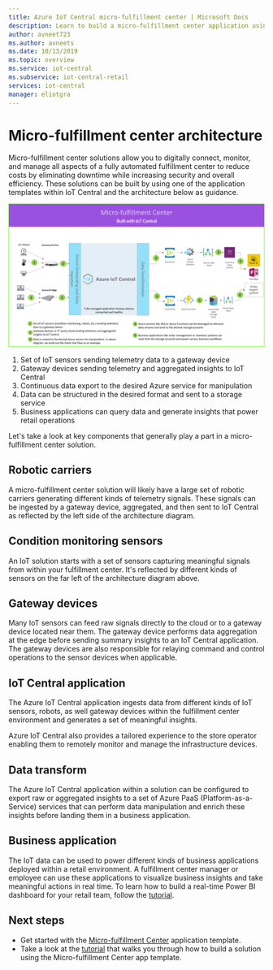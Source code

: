 ```yaml
---
title: Azure IoT Central micro-fulfillment center | Microsoft Docs
description: Learn to build a micro-fulfillment center application using our Micro-fulfillment center application template in IoT Central
author: avneet723
ms.author: avneets
ms.date: 10/13/2019
ms.topic: overview
ms.service: iot-central
ms.subservice: iot-central-retail
services: iot-central
manager: eliotgra
---
```


# Micro-fulfillment center architecture

Micro-fulfillment center solutions allow you to digitally connect, monitor, and manage all aspects of a fully automated fulfillment center to reduce costs by eliminating downtime while increasing security and overall efficiency. These solutions can be built by using one of the application templates within IoT Central and the architecture below as guidance.

![Azure IoT Central Store Analytics](./media/architecture/micro-fulfillment-center-architecture-frame.png)

1. Set of IoT sensors sending telemetry data to a gateway device
2. Gateway devices sending telemetry and aggregated insights to IoT Central
3. Continuous data export to the desired Azure service for manipulation
4. Data can be structured in the desired format and sent to a storage service
5. Business applications can query data and generate insights that power retail operations
 
Let's take a look at key components that generally play a part in a micro-fulfillment center solution.

## Robotic carriers

A micro-fulfillment center solution will likely have a large set of robotic carriers generating different kinds of telemetry signals. These signals can be ingested by a gateway device, aggregated, and then sent to IoT Central as reflected by the left side of the architecture diagram.  

## Condition monitoring sensors

An IoT solution starts with a set of sensors capturing meaningful signals from within your fulfillment center. It's reflected by different kinds of sensors on the far left of the architecture diagram above.

## Gateway devices

Many IoT sensors can feed raw signals directly to the cloud or to a gateway device located near them. The gateway device performs data aggregation at the edge before sending summary insights to an IoT Central application. The gateway devices are also responsible for relaying command and control operations to the sensor devices when applicable. 

## IoT Central application

The Azure IoT Central application ingests data from different kinds of IoT sensors, robots, as well gateway devices within the fulfillment center environment and generates a set of meaningful insights.

Azure IoT Central also provides a tailored experience to the store operator enabling them to remotely monitor and manage the infrastructure devices.

## Data transform
The Azure IoT Central application within a solution can be configured to export raw or aggregated insights to a set of Azure PaaS (Platform-as-a-Service) services that can perform data manipulation and enrich these insights before landing them in a business application. 

## Business application
The IoT data can be used to power different kinds of business applications deployed within a retail environment. A fulfillment center manager or employee can use these applications to visualize business insights and take meaningful actions in real time. To learn how to build a real-time Power BI dashboard for your retail team, follow the [tutorial](./tutorial-in-store-analytics-create-app.md).

## Next steps
* Get started with the [Micro-fulfillment Center](https://aka.ms/checkouttemplate) application template. 
* Take a look at the [tutorial](https://aka.ms/mfc-tutorial) that walks you through how to build a solution using the Micro-fulfillment Center app template.

